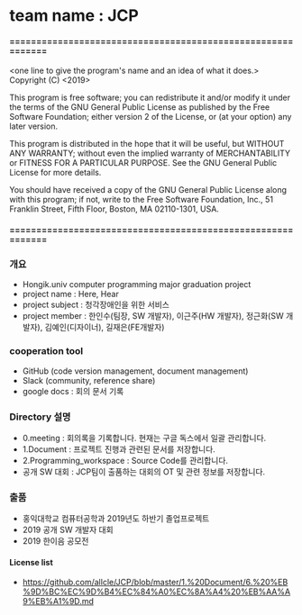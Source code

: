 # team name : JCP 

#### ============================================================
<one line to give the program's name and an idea of what it does.>
Copyright (C) <2019> <JCP>

This program is free software; you can redistribute it and/or modify it under the terms of the GNU General Public License as published by the Free Software Foundation; either version 2 of the License, or (at your option) any later version.

This program is distributed in the hope that it will be useful, but WITHOUT ANY WARRANTY; without even the implied warranty of MERCHANTABILITY or FITNESS FOR A PARTICULAR PURPOSE. See the GNU General Public License for more details.

You should have received a copy of the GNU General Public License along with this program; if not, write to the Free Software Foundation, Inc., 51 Franklin Street, Fifth Floor, Boston, MA 02110-1301, USA.
#### ============================================================

### 개요
* Hongik.univ computer programming major graduation project
* project name : Here, Hear
* project subject : 청각장애인을 위한 서비스
* project member : 한인수(팀장, SW 개발자), 이근주(HW 개발자), 정근화(SW 개발자), 김예인(디자이너), 길재은(FE개발자)

### cooperation tool
* GitHub (code version management, document management)
* Slack (community, reference share)
* google docs : 회의 문서 기록

### Directory 설명
* 0.meeting : 회의록을 기록합니다. 현재는 구글 독스에서 일괄 관리합니다.
* 1.Document : 프로젝트 진행과 관련된 문서를 저장합니다.
* 2.Programming_workspace : Source Code를 관리합니다.
* 공개 SW 대회 : JCP팀이 출품하는 대회의 OT 및 관련 정보를 저장합니다.

### 출품
* 홍익대학교 컴퓨터공학과 2019년도 하반기 졸업프로젝트
* 2019 공개 SW 개발자 대회
* 2019 한이음 공모전

#### License list
* https://github.com/allcle/JCP/blob/master/1.%20Document/6.%20%EB%9D%BC%EC%9D%B4%EC%84%A0%EC%8A%A4%20%EB%AA%A9%EB%A1%9D.md
